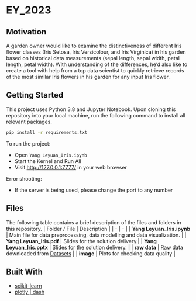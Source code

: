 # EY_2023

## Motivation
A garden owner would like to examine the distinctiveness of different Iris flower classes (Iris Setosa, Iris Versicolour, and Iris Virginica) in his garden based on historical data measurements (sepal length, sepal width, petal length, petal width). With understanding of the differences, he’d also like to create a tool with help from a top data scientist to quickly retrieve records of the most similar Iris flowers in his garden for any input Iris flower.

## Getting Started
This project uses Python 3.8 and Jupyter Notebook. Upon cloning this repository into your local machine, run the following command to install all relevant packages.
```bash
pip install -r requirements.txt
```
To run the project:
- Open `Yang Leyuan_Iris.ipynb`
- Start the Kernel and Run All
- Visit http://127.0.0.1:7777/ in your web browser

Error shooting:
- If the server is being used, please change the port to any number

## Files
The following table contains a brief description of the files and folders in this repository.
| Folder / File | Description |
| - | - |
| **Yang Leyuan_Iris.ipynb** | Main file for data preprocessing, data modelling and data visualization. |
| **Yang Leyuan_Iris.pdf** | Slides for the solution delivery.|
| **Yang Leyuan_Iris.pptx** | Slides for the solution delivery. |
| **raw data** | Raw data downloaded from [Datasets](https://archive.ics.uci.edu/ml/datasets/Iris)  |
| **image** | Plots for checking data quality |


## Built With
- [scikit-learn](https://scikit-learn.org/stable/)
- [plotly | dash](https://dash.plotly.com/)
